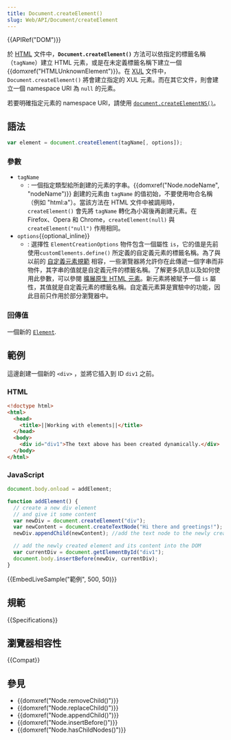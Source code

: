 ```yaml
---
title: Document.createElement()
slug: Web/API/Document/createElement
---
```


{{APIRef("DOM")}}

於 [HTML](/zh-TW/docs/Web/HTML) 文件中，**`Document.createElement()`** 方法可以依指定的標籤名稱（`tagName`）建立 HTML 元素，或是在未定義標籤名稱下建立一個 {{domxref("HTMLUnknownElement")}}。在 [XUL](/zh-TW/docs/Mozilla/Tech/XUL) 文件中，`Document.createElement()` 將會建立指定的 XUL 元素。而在其它文件，則會建立一個 namespace URI 為 `null` 的元素。

若要明確指定元素的 namespace URI，請使用 [`document.createElementNS()`](/zh-TW/docs/Web/API/Document/createElementNS)。

## 語法

```js
var element = document.createElement(tagName[, options]);
```

### 參數

- `tagName`
  - : 一個指定類型給所創建的元素的字串。{{domxref("Node.nodeName", "nodeName")}} 創建的元素由 `tagName` 的值初始，不要使用吻合名稱（例如 "html:a"）。當該方法在 HTML 文件中被調用時，`createElement()` 會先將 `tagName` 轉化為小寫後再創建元素。在 Firefox、Opera 和 Chrome，`createElement(null)` 與 `createElement("null")` 作用相同。
- `options`{{optional_inline}}
  - : 選擇性 `ElementCreationOptions` 物件包含一個屬性 `is`，它的值是先前使用`customElements.define()` 所定義的自定義元素的標籤名稱。為了與以前的 [自定義元素規範](https://www.w3.org/TR/custom-elements/) 相容，一些瀏覽器將允許你在此傳遞一個字串而非物件，其字串的值就是自定義元件的標籤名稱。了解更多訊息以及如何使用此參數，可以參閱 [擴展原生 HTML 元素](https://developers.google.com/web/fundamentals/primers/customelements/#extendhtml)。新元素將被賦予一個 `is` 屬性，其值就是自定義元素的標籤名稱。自定義元素算是實驗中的功能，因此目前只作用於部分瀏覽器中。

### 回傳值

一個新的 [`Element`](/zh-TW/docs/Web/API/Element).

## 範例

這邊創建一個新的 `<div>` ，並將它插入到 ID `div1` 之前。

### HTML

```html
<!doctype html>
<html>
  <head>
    <title>||Working with elements||</title>
  </head>
  <body>
    <div id="div1">The text above has been created dynamically.</div>
  </body>
</html>
```

### JavaScript

```js
document.body.onload = addElement;

function addElement() {
  // create a new div element
  // and give it some content
  var newDiv = document.createElement("div");
  var newContent = document.createTextNode("Hi there and greetings!");
  newDiv.appendChild(newContent); //add the text node to the newly created div.

  // add the newly created element and its content into the DOM
  var currentDiv = document.getElementById("div1");
  document.body.insertBefore(newDiv, currentDiv);
}
```

{{EmbedLiveSample("範例", 500, 50)}}

## 規範

{{Specifications}}

## 瀏覽器相容性

{{Compat}}

## 參見

- {{domxref("Node.removeChild()")}}
- {{domxref("Node.replaceChild()")}}
- {{domxref("Node.appendChild()")}}
- {{domxref("Node.insertBefore()")}}
- {{domxref("Node.hasChildNodes()")}}
